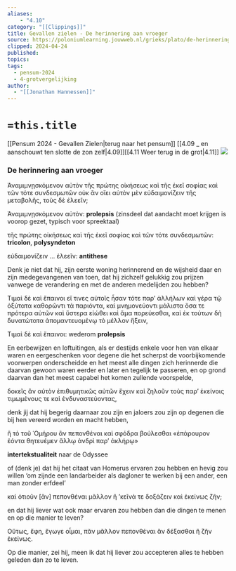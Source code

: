 ```yaml
---
aliases:
    - "4.10"
category: "[[Clippings]]"
title: Gevallen zielen - De herinnering aan vroeger
source: https://poloniumlearning.jouwweb.nl/grieks/plato/de-herinnering-aan-vroeger
clipped: 2024-04-24
published:
topics:
tags:
  - pensum-2024
  - 4-grotvergelijking
author:
  - "[[Jonathan Hannessen]]"
---
```

# `=this.title`

[[Pensum 2024 - Gevallen Zielen|terug naar het pensum]]
[[4.09 _ en aanschouwt ten slotte de zon zelf|4.09]][[4.11 Weer terug in de grot|4.11]]
 [![](https://primary.jwwb.nl/public/z/z/j/temp-srmwdybokmzhdiosysoa/63e436f1-c61b-42b4-a4ad-00f870e10a93.gif?enable-io=true&enable=upscale&crop=480%2C60%2Cx0%2Cy20%2Csafe&width=313&height=39)](https://poloniumlearning.jouwweb.nl/grieks/plato)

### De herinnering aan vroeger

Ἀναμιμνῃσκόμενον αὐτὸν τῆς πρώτης οἰκήσεως καὶ τῆς ἐκεῖ σοφίας καὶ τῶν τότε συνδεσμωτῶν οὐκ ἂν οἴει αὑτὸν μὲν εὐδαιμονίζειν τῆς μεταβολῆς, τοὺς δὲ ἐλεεῖν;

Ἀναμιμνῃσκόμενον αὐτὸν: **prolepsis** (zinsdeel dat aandacht moet krijgen is voorop gezet, typisch voor spreektaal)

τῆς πρώτης οἰκήσεως καὶ τῆς ἐκεῖ σοφίας καὶ τῶν τότε συνδεσμωτῶν: **tricolon**, **polysyndeton**

εὐδαιμονίζειν … ἐλεεῖν: **antithese**

Denk je niet dat hij, zijn eerste woning herinnerend en de wijsheid daar en zijn medegevangenen van toen, dat hij zichzelf gelukkig zou prijzen vanwege de verandering en met de anderen medelijden zou hebben?

Τιμαὶ δὲ καὶ ἔπαινοι εἴ τινες αὐτοῖς ἦσαν τότε παρ’ ἀλλήλων καὶ γέρα τῷ ὀξύτατα καθορῶντι τὰ παριόντα, καὶ μνημονεύοντι μάλιστα ὅσα τε πρότερα αὐτῶν καὶ ὕστερα εἰώθει καὶ ἅμα πορεύεσθαι, καὶ ἐκ τούτων δὴ δυνατώτατα ἀπομαντευομένῳ τὸ μέλλον ἥξειν,

Τιμαὶ δὲ καὶ ἔπαινοι: wederom **prolepsis**

En eerbewijzen en loftuitingen, als er destijds enkele voor hen van elkaar waren en eergeschenken voor degene die het scherpst de voorbijkomende voorwerpen onderscheidde en het meest alle dingen zich herinnerde die daarvan gewoon waren eerder en later en tegelijk te passeren, en op grond daarvan dan het meest capabel het komen zullende voorspelde,

δοκεῖς ἂν αὐτὸν ἐπιθυμητικῶς αὐτῶν ἔχειν καὶ ζηλοῦν τοὺς παρ’ ἐκείνοις τιμωμένους τε καὶ ἐνδυναστεύοντας,

denk jij dat hij begerig daarnaar zou zijn en jaloers zou zijn op degenen die bij hen vereerd worden en macht hebben,

ἢ τὸ τοῦ ῾Ομήρου ἂν πεπονθέναι καὶ σφόδρα βούλεσθαι «ἐπάρουρον ἐόντα θητευέμεν ἄλλῳ ἀνδρὶ παρ’ ἀκλήρῳ»

**intertekstualiteit** naar de Odyssee

of (denk je) dat hij het citaat van Homerus ervaren zou hebben en hevig zou willen ‘om zijnde een landarbeider als dagloner te werken bij een ander, een man zonder erfdeel’

καὶ ὁτιοῦν \[ἂν\] πεπονθέναι μᾶλλον ἢ ’κεῖνά τε δοξάζειν καὶ ἐκείνως ζῆν;

en dat hij liever wat ook maar ervaren zou hebben dan die dingen te menen en op die manier te leven?

Οὕτως, ἔφη, ἔγωγε οἶμαι, πᾶν μᾶλλον πεπονθέναι ἂν δέξασθαι ἢ ζῆν ἐκείνως.

Op die manier, zei hij, meen ik dat hij liever zou accepteren alles te hebben geleden dan zo te leven.
